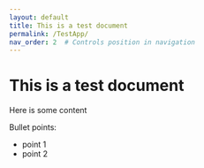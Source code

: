 ```yaml
---
layout: default
title: This is a test document
permalink: /TestApp/
nav_order: 2  # Controls position in navigation
---
```


# This is a test document

Here is some content

Bullet points:

* point 1
* point 2
